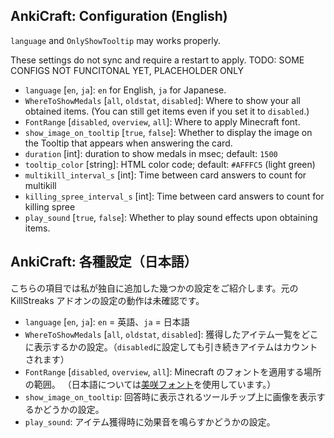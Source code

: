 ## AnkiCraft: Configuration (English)

`language` and `OnlyShowTooltip` may works properly.

These settings do not sync and require a restart to apply.
TODO: SOME CONFIGS NOT FUNCITONAL YET, PLACEHOLDER ONLY

-   `language` [`en`, `ja`]: `en` for English, `ja` for Japanese.
-   `WhereToShowMedals` [`all`, `oldstat`, `disabled`]: Where to show your all obtained items. (You can still get items even if you set it to `disabled`.)
-   `FontRange` [`disabled`, `overview`, `all`]: Where to apply Minecraft font.
-   `show_image_on_tooltip` [`true`, `false`]: Whether to display the image on the Tooltip that appears when answering the card.
-   `duration` [int]: duration to show medals in msec; default: `1500`
-   `tooltip_color` [string]: HTML color code; default: `#AFFFC5` (light green)
-   `multikill_interval_s` [int]: Time between card answers to count for multikill
-   `killing_spree_interval_s` [int]: Time between card answers to count for killing spree
-   `play_sound` [`true`, `false`]: Whether to play sound effects upon obtaining items.

## AnkiCraft: 各種設定（日本語）

こちらの項目では私が独自に追加した幾つかの設定をご紹介します。元の KillStreaks アドオンの設定の動作は未確認です。

-   `language` [`en`, `ja`]: `en` = 英語、`ja` = 日本語
-   `WhereToShowMedals` [`all`, `oldstat`, `disabled`]: 獲得したアイテム一覧をどこに表示するかの設定。（`disabled`に設定しても引き続きアイテムはカウントされます）
-   `FontRange` [`disabled`, `overview`, `all`]: Minecraft のフォントを適用する場所の範囲。
    （日本語については[美咲フォント](https://littlelimit.net/misaki.htm)を使用しています。）
-   `show_image_on_tooltip`: 回答時に表示されるツールチップ上に画像を表示するかどうかの設定。
-   `play_sound`: アイテム獲得時に効果音を鳴らすかどうかの設定。
